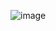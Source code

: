 
![image](https://user-images.githubusercontent.com/107294391/173174855-e20730eb-24d6-4bb7-b887-74c7536e5229.png)
